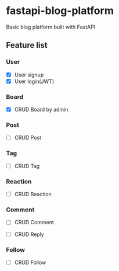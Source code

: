 # fastapi-blog-platform
Basic blog platform built with FastAPI

## Feature list

### User
- [x] User signup
- [x] User login(JWT)

### Board
- [x] CRUD Board by admin

### Post
- [ ] CRUD Post

### Tag
- [ ] CRUD Tag

### Reaction
- [ ] CRUD Reaction

### Comment
- [ ] CRUD Comment
- [ ] CRUD Reply


### Follow
- [ ] CRUD Follow
